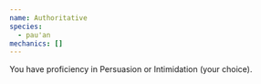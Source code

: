 ```yaml
---
name: Authoritative
species:
  - pau'an
mechanics: []
---
```

You have proficiency in Persuasion or Intimidation (your choice).
